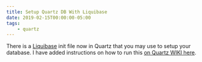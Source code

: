 ```yaml
---
title: Setup Quartz DB With Liquibase
date: 2019-02-15T00:00:00-05:00
tags:
    - quartz
---
```


There is a [Liquibase](http://www.liquibase.org/) init file now in Quartz that you may use to setup your database. I have added instructions on how to run this [on Quartz WIKI here](https://github.com/quartz-scheduler/quartz/wiki/How-to-Setup-Databases#using-liquibase-tool).
